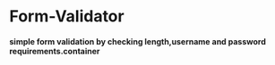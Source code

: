 ﻿# Form-Validator

#### simple form validation by checking length,username and password requirements.container
